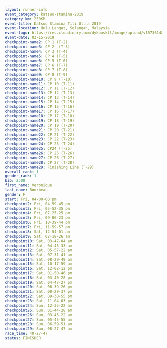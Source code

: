 ```yaml
---
layout: runner-info 
event_category: katsuo-stamina-2019 
category_km: 250KM 
event-title: Katsuo Stamina Titi Ultra 2019 
event-location: Hulu Langat, Selangor, Malaysia 
event-logo: https://res.cloudinary.com/dykbosktl/image/upload/v1573614825/Logo/Logo_p7ft6n.png
event-date: 03-15-2019 
checkpoint-name2: CP 1 (T-2) 
checkpoint-name3: CP 2  (T-3) 
checkpoint-name4: CP 3 (T-4) 
checkpoint-name5: CP 4 (T-5) 
checkpoint-name6: CP 5 (T-6) 
checkpoint-name7: CP 6 (T-7) 
checkpoint-name8: CP 7 (T-8) 
checkpoint-name9: CP 8 (T-9) 
checkpoint-name10: CP 9 (T-10) 
checkpoint-name11: CP 10 (T-11) 
checkpoint-name12: CP 11 (T-12) 
checkpoint-name13: CP 12 (T-13) 
checkpoint-name14: CP 13 (T-14) 
checkpoint-name15: CP 14 (T-15) 
checkpoint-name16: CP 15 (T-16) 
checkpoint-name17: CP 16 (T-17) 
checkpoint-name18: CP 17 (T-18) 
checkpoint-name19: CP 18 (T-19) 
checkpoint-name20: CP 19 (T-20) 
checkpoint-name21: CP 20 (T-21) 
checkpoint-name22: CP 21 (T-22) 
checkpoint-name23: CP 22 (T-23) 
checkpoint-name24: CP 23 (T-24) 
checkpoint-name25: CP24 (T-25) 
checkpoint-name26: CP 25 (T-26) 
checkpoint-name27: CP 26 (T-27) 
checkpoint-name28: CP 27 (T-28) 
checkpoint-name29: Finishing Line (T-29) 
overall_rank: 1
gender_rank: 1
bib: 2508
first_name: Veronique
last_name: Bourbeau
gender: F
start: Fri, 04-00-00 pm
checkpoint2: Fri, 04-59-45 pm
checkpoint3: Fri, 05-52-35 pm
checkpoint4: Fri, 07-25-25 pm
checkpoint5: Fri, 09-06-23 pm
checkpoint6: Fri, 10-39-44 pm
checkpoint7: Fri, 11-59-57 pm
checkpoint8: Sat, 12-54-01 am
checkpoint9: Sat, 02-18-26 am
checkpoint10: Sat, 03-47-04 am
checkpoint11: Sat, 04-45-33 am
checkpoint12: Sat, 05-57-22 am
checkpoint13: Sat, 07-31-41 am
checkpoint14: Sat, 08-29-49 am
checkpoint15: Sat, 10-17-59 am
checkpoint16: Sat, 12-02-12 pm
checkpoint17: Sat, 01-50-46 pm
checkpoint18: Sat, 03-40-28 pm
checkpoint19: Sat, 04-47-27 pm
checkpoint20: Sat, 06-39-26 pm
checkpoint21: Sat, 08-29-37 pm
checkpoint22: Sat, 09-38-55 pm
checkpoint23: Sat, 11-04-03 pm
checkpoint24: Sun, 12-35-22 am
checkpoint25: Sun, 01-44-28 am
checkpoint26: Sun, 03-45-22 am
checkpoint27: Sun, 05-45-55 am
checkpoint28: Sun, 06-59-51 am
checkpoint29: Sun, 08-27-47 am
race_time: 40-27-47
status: FINISHER
---
```

